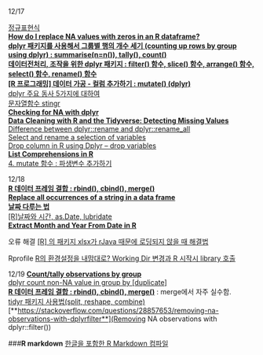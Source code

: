 12/17


[정규표현식](https://data-make.tistory.com/44)  
[**How do I replace NA values with zeros in an R dataframe?**](https://stackoverflow.com/questions/8161836/how-do-i-replace-na-values-with-zeros-in-an-r-dataframe)  
[**dplyr 패키지를 사용해서 그룹별 행의 개수 세기 (counting up rows by group using dplyr) : summarise(n=n()), tally(), count()**](https://rfriend.tistory.com/240)  
[**데이터전처리, 조작을 위한 dplyr 패키지 : filter() 함수, slice() 함수, arrange() 함수, select() 함수, rename() 함수**](https://rfriend.tistory.com/234)  
[**[R 프로그래밍] 데이터 가공 - 컬럼 추가하기 : mutate() (dplyr)**](https://realab.tistory.com/11)  
[dplyr 주요 동사 5가지에 대하여](https://issactoast.com/60)  
[문자열함수 stingr](https://data-make.tistory.com/42)  
[**Checking for NA with dplyr**](https://sebastiansauer.github.io/NAs-with-dplyr/)  
[**Data Cleaning with R and the Tidyverse: Detecting Missing Values**](https://towardsdatascience.com/data-cleaning-with-r-and-the-tidyverse-detecting-missing-values-ea23c519bc62)  
[Difference between dplyr::rename and dplyr::rename_all](https://stackoverflow.com/questions/45535157/difference-between-dplyrrename-and-dplyrrename-all)  
[Select and rename a selection of variables](https://dplyr.tidyverse.org/reference/select_all.html)  
[Drop column in R using Dplyr – drop variables](http://www.datasciencemadesimple.com/drop-variables-columns-r-using-dplyr/)  
[**List Comprehensions in R**](https://cran.r-project.org/web/packages/comprehenr/vignettes/Introduction.html)  
[4. mutate 함수 : 파생변수 추가하기](http://rstudio-pubs-static.s3.amazonaws.com/318073_d95c96455d5d4891afa766bbc6d541e4.html)  


12/18  
[**R 데이터 프레임 결합 : rbind(), cbind(), merge()**](https://rfriend.tistory.com/51)  
[**Replace all occurrences of a string in a data frame**](https://stackoverflow.com/questions/29271549/replace-all-occurrences-of-a-string-in-a-data-frame)  
[**날짜 다루는 법**](https://homy.tistory.com/2)  
[[R]날짜와 시간, as.Date, lubridate](https://data-make.tistory.com/35)  
[**Extract Month and Year From Date in R**](https://stackoverflow.com/questions/37704212/extract-month-and-year-from-date-in-r)

오류 해결
[[R] 의 패키지 xlsx가 rJava 때문에 로딩되지 않을 때 해결법](http://egloos.zum.com/greentec/v/4176464)

Rprofile
[R의 환경설정을 내맘대로? Working Dir 변경과 R 시작시 library 호출](https://niceguy1575.tistory.com/13)


12/19
[**Count/tally observations by group**](https://dplyr.tidyverse.org/reference/tally.html)  
[dplyr count non-NA value in group by [duplicate]](https://stackoverflow.com/questions/44290704/dplyr-count-non-na-value-in-group-by)  
[**R 데이터 프레임 결합 : rbind(), cbind(), merge()**](https://rfriend.tistory.com/51) : merge에서 자주 실수함.  
[tidyr 패키지 사용법(split, reshape, combine)](https://gomguard.tistory.com/229)  
[**https://stackoverflow.com/questions/28857653/removing-na-observations-with-dplyrfilter**](Removing NA observations with dplyr::filter())  

###**R markdown**
[한글을 포함한 R Markdown 컴파일](https://github.com/jaimyoung/data-science-in-korean/blob/master/r-markdown-korean.md)


